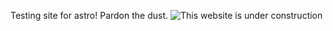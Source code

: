 Testing site for astro! Pardon the dust.
![This website is under construction](https://web.archive.org/web/20090903001902/http://geocities.com/pelem_sewu/under.gif)
